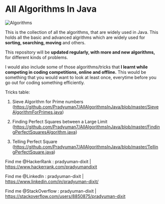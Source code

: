 # All Algorithms In Java

![Algorithms](https://user-images.githubusercontent.com/41565823/46194932-22257b00-c303-11e8-819a-60b02719faa0.jpeg)

This is the collection of all the algorithms, that are widely used in Java.
This holds all the basic and advanced algrithms which are widely used for **sorting, searching, moving** and others. 

This repository will be **updated regularly, with more and new algorithms,** for different kinds of problems.

I would also include some of those algorithms/tricks that **I learnt while competing in coding competitions, online and offline.** This would be something that you would want to look at least once, everytime before you go out for coding something efficiently.

Tricks table:
1. Sieve Algorithm for Prime numbers (https://github.com/Pradyuman7/AllAlgorithmsInJava/blob/master/SieveAlgorithmForPrimes.java)

2. Finding Perfect Squares between a Large Limit
(https://github.com/Pradyuman7/AllAlgorithmsInJava/blob/master/FindingPerfectSquaresAlgorithm.java)

3. Telling Perfect Square <br>
(https://github.com/Pradyuman7/AllAlgorithmsInJava/blob/master/TellingPerfectSquare.java)

Find me @HackerRank : pradyuman-dixit | https://www.hackerrank.com/pradyumandixit

Find me @LinkedIn : pradyuman-dixit | https://www.linkedin.com/in/pradyuman-dixit/

Find me @StackOverflow : pradyuman-dixit | https://stackoverflow.com/users/8850875/pradyuman-dixit

